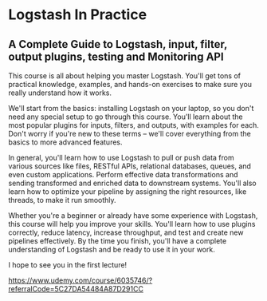 # Logstash In Practice

## A Complete Guide to Logstash, input, filter, output plugins, testing and Monitoring API

This course is all about helping you master Logstash. You'll get tons of practical knowledge, examples, and hands-on exercises to make sure you really understand how it works.

We'll start from the basics: installing Logstash on your laptop, so you don't need any special setup to go through this course. You'll learn about the most popular plugins for inputs, filters, and outputs, with examples for each. Don't worry if you're new to these terms – we'll cover everything from the basics to more advanced features.

In general, you'll learn how to use Logstash to pull or push data from various sources like files, RESTful APIs, relational databases, queues, and even custom applications. Perform effective data transformations and sending transformed and enriched data to downstream systems. You'll also learn how to optimize your pipeline by assigning the right resources, like threads, to make it run smoothly.

Whether you're a beginner or already have some experience with Logstash, this course will help you improve your skills. You'll learn how to use plugins correctly, reduce latency, increase throughput, and test and create new pipelines effectively. By the time you finish, you'll have a complete understanding of Logstash and be ready to use it in your work.

I hope to see you in the first lecture!

https://www.udemy.com/course/6035746/?referralCode=5C27DA54484A87D291CC
